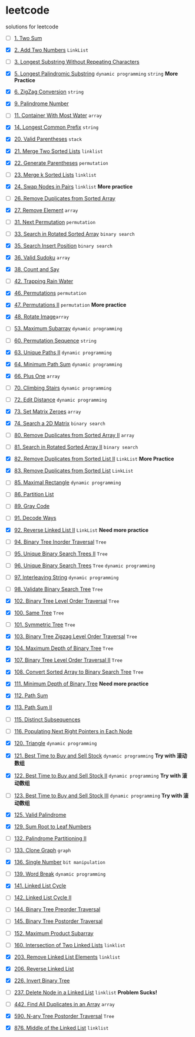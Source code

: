 # leetcode
solutions for leetcode


- [ ] [1. Two Sum](https://leetcode.com/problems/two-sum/)

- [x] [2. Add Two Numbers](https://leetcode.com/problems/add-two-numbers/) ```LinkList ```

- [ ] [3. Longest Substring Without Repeating Characters](https://leetcode.com/problems/longest-substring-without-repeating-characters/)

- [x] [5. Longest Palindromic Substring](https://leetcode.com/problems/longest-palindromic-substring/) ```dynamic programming``` ```string``` **More Practice**

- [x] [6. ZigZag Conversion](https://leetcode.com/problems/zigzag-conversion/) ```string```

- [x] [9. Palindrome Number](https://leetcode.com/problems/palindrome-number/)

- [ ] [11. Container With Most Water](https://leetcode.com/problems/container-with-most-water/) ```array```

- [x] [14. Longest Common Prefix](https://leetcode.com/problems/longest-common-prefix/) ```string```

- [x] [20. Valid Parentheses](https://leetcode.com/problems/valid-parentheses/) ```stack```

- [x] [21. Merge Two Sorted Lists]() ```linklist```

- [x] [22. Generate Parentheses](https://leetcode.com/problems/generate-parentheses/) ```permutation```

- [ ] [23. Merge k Sorted Lists](https://leetcode.com/problems/merge-k-sorted-lists/) ```linklist```

- [x] [24. Swap Nodes in Pairs](https://leetcode.com/problems/swap-nodes-in-pairs/) ```linklist``` **More practice**

- [ ] [26. Remove Duplicates from Sorted Array](https://leetcode.com/problems/remove-duplicates-from-sorted-array/)

- [x] [27. Remove Element](https://leetcode.com/problems/remove-element/) ```array```

- [ ] [31. Next Permutation](https://leetcode.com/problems/next-permutation/) ```permutation```

- [ ] [33. Search in Rotated Sorted Array](https://leetcode.com/problems/search-in-rotated-sorted-array/)   ```binary search```

- [x] [35. Search Insert Position](https://leetcode.com/problems/search-insert-position/)   ```binary search```

- [x] [36. Valid Sudoku](https://leetcode.com/problems/valid-sudoku/) ```array```

- [x] [38. Count and Say](https://leetcode.com/problems/count-and-say/)

- [ ] [42. Trapping Rain Water](https://leetcode.com/problems/trapping-rain-water/)

- [x] [46. Permutations](https://leetcode.com/problems/permutations/submissions/)   ```permutation```

- [x] [47. Permutations II](https://leetcode.com/problems/permutations-ii/) ```permutation``` **More practice**

- [x] [48. Rotate Image](https://leetcode.com/problems/rotate-image/)```array```

- [ ] [53. Maximum Subarray](https://leetcode.com/problems/maximum-subarray/)   ```dynamic programming```

- [ ] [60. Permutation Sequence](https://leetcode.com/problems/permutation-sequence/) ```string```

- [x] [63. Unique Paths II](https://leetcode.com/problems/unique-paths-ii/) ```dynamic programming```

- [x] [64. Minimum Path Sum](https://leetcode.com/problems/minimum-path-sum/) ```dynamic programming```

- [x] [66. Plus One](https://leetcode.com/problems/plus-one/)   ```array```

- [ ] [70. Climbing Stairs](https://leetcode.com/problems/climbing-stairs/) ```dynamic programming```

- [ ] [72. Edit Distance](https://leetcode.com/problems/edit-distance/) ```dynamic programming```

- [x] [73. Set Matrix Zeroes](https://leetcode.com/problems/set-matrix-zeroes/) ```array```

- [x] [74. Search a 2D Matrix](https://leetcode.com/problems/search-a-2d-matrix/)   ```binary search```

- [ ] [80. Remove Duplicates from Sorted Array II](https://leetcode.com/problems/remove-duplicates-from-sorted-array-ii/) ```array```

- [ ] [81. Search in Rotated Sorted Array II](https://leetcode.com/problems/search-in-rotated-sorted-array-ii/) ```binary search```

- [x] [82. Remove Duplicates from Sorted List II](https://leetcode.com/problems/remove-duplicates-from-sorted-list-ii/) ```LinkList``` **More Practice**

- [x] [83. Remove Duplicates from Sorted List](https://leetcode.com/problems/remove-duplicates-from-sorted-list/) ```LinkList```

- [ ] [85. Maximal Rectangle](https://leetcode.com/problems/maximal-rectangle/) ```dynamic programming```

- [ ] [86. Partition List](https://leetcode.com/problems/partition-list/)

- [ ] [89. Gray Code](https://leetcode.com/problems/gray-code/)

- [ ] [91. Decode Ways](https://leetcode.com/problems/decode-ways/)

- [x] [92. Reverse Linked List II](https://leetcode.com/problems/reverse-linked-list-ii/) ```LinkList``` **Need more practice**

- [ ] [94. Binary Tree Inorder Traversal]() ```Tree```

- [ ] [95. Unique Binary Search Trees II](https://leetcode.com/problems/unique-binary-search-trees-ii/) ```Tree```

- [ ] [96. Unique Binary Search Trees](https://leetcode.com/problems/unique-binary-search-trees/) ```Tree``` ```dynamic programming```

- [ ] [97. Interleaving String](https://leetcode.com/problems/interleaving-string/) ```dynamic programming```

- [ ] [98. Validate Binary Search Tree](https://leetcode.com/problems/validate-binary-search-tree/) ```Tree```

- [x] [102. Binary Tree Level Order Traversal]() ```Tree```

- [x] [100. Same Tree](https://leetcode.com/problems/same-tree/) ```Tree```

- [ ] [101. Symmetric Tree](https://leetcode.com/problems/symmetric-tree/submissions/) ```Tree```

- [x] [103. Binary Tree Zigzag Level Order Traversal](https://leetcode.com/problems/binary-tree-zigzag-level-order-traversal/) ```Tree```

- [x] [104. Maximum Depth of Binary Tree](https://leetcode.com/problems/maximum-depth-of-binary-tree/) ```Tree```

- [x] [107. Binary Tree Level Order Traversal II]() ```Tree```

- [x] [108. Convert Sorted Array to Binary Search Tree](https://leetcode.com/problems/convert-sorted-array-to-binary-search-tree/) ```Tree```

- [x] [111. Minimum Depth of Binary Tree](https://leetcode.com/problems/minimum-depth-of-binary-tree/) **Need more practice**

- [x] [112. Path Sum](https://leetcode.com/problems/path-sum/)

- [x] [113. Path Sum II](https://leetcode.com/problems/path-sum-ii/)

- [ ] [115. Distinct Subsequences](https://leetcode.com/problems/distinct-subsequences/)

- [ ] [116. Populating Next Right Pointers in Each Node](https://leetcode.com/problems/populating-next-right-pointers-in-each-node/)

- [x] [120. Triangle]() ```dynamic programming```

- [x] [121. Best Time to Buy and Sell Stock](https://leetcode.com/problems/best-time-to-buy-and-sell-stock/submissions/) ```dynamic programming``` **Try with 滚动数组**

- [x] [122. Best Time to Buy and Sell Stock II](https://leetcode.com/problems/best-time-to-buy-and-sell-stock-ii/) ```dynamic programming``` **Try with 滚动数组**

- [ ] [123. Best Time to Buy and Sell Stock III](https://leetcode.com/problems/best-time-to-buy-and-sell-stock-iii/) ```dynamic programming``` **Try with 滚动数组**

- [x] [125. Valid Palindrome](https://leetcode.com/problems/valid-palindrome/)

- [x] [129. Sum Root to Leaf Numbers](https://leetcode.com/problems/sum-root-to-leaf-numbers/)

- [ ] [132. Palindrome Partitioning II](https://leetcode.com/problems/palindrome-partitioning-ii/)

- [ ] [133. Clone Graph](https://leetcode.com/problems/clone-graph/)    ```graph```

- [x] [136. Single Number](https://leetcode.com/problems/single-number/)    ```bit manipulation```

- [ ] [139. Word Break](https://leetcode.com/problems/word-break/) ```dynamic programming```

- [x] [141. Linked List Cycle](https://leetcode.com/problems/linked-list-cycle/)

- [ ] [142. Linked List Cycle II](https://leetcode.com/problems/linked-list-cycle-ii/)

- [ ] [144. Binary Tree Preorder Traversal]()

- [ ] [145. Binary Tree Postorder Traversal]()

- [ ] [152. Maximum Product Subarray](https://leetcode.com/problems/maximum-product-subarray/)

- [ ] [160. Intersection of Two Linked Lists](https://leetcode.com/problems/intersection-of-two-linked-lists/) ```linklist```

- [x] [203. Remove Linked List Elements](https://leetcode.com/problems/remove-linked-list-elements/) ```linklist```

- [x] [206. Reverse Linked List](https://leetcode.com/problems/reverse-linked-list/)

- [x] [226. Invert Binary Tree](https://leetcode.com/problems/invert-binary-tree/)

- [ ] [237. Delete Node in a Linked List](https://leetcode.com/problems/delete-node-in-a-linked-list/) ```linklist``` **Problem Sucks!**

- [ ] [442. Find All Duplicates in an Array](https://leetcode.com/problems/find-all-duplicates-in-an-array/) ```array```

- [x] [590. N-ary Tree Postorder Traversal]() ```Tree```

- [x] [876. Middle of the Linked List](https://leetcode.com/problems/middle-of-the-linked-list/) ```linklist```
